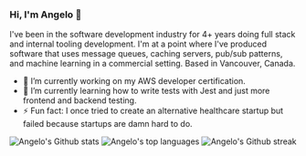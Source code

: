 ### Hi, I'm Angelo 👋

<!--
**noxolica/noxolica** is a ✨ _special_ ✨ repository because its `README.md` (this file) appears on your GitHub profile.

Here are some ideas to get you started:

- 🔭 I’m currently working on ...
- 🌱 I’m currently learning ...
- 👯 I’m looking to collaborate on ...
- 🤔 I’m looking for help with ...
- 💬 Ask me about ...
- 📫 How to reach me: ...
- 😄 Pronouns: ...
- ⚡ Fun fact: ...
-->

I've been in the software development industry for 4+ years doing full stack and internal tooling development. I'm at a point where I've produced software that uses message queues, caching servers, pub/sub patterns, and machine learning in a commercial setting. Based in Vancouver, Canada.

- 🔭 I’m currently working on my AWS developer certification.
- 🌱 I’m currently learning how to write tests with Jest and just more frontend and backend testing.
- ⚡ Fun fact: I once tried to create an alternative healthcare startup but failed because startups are damn hard to do.

![Angelo's Github stats](https://github-readme-stats.vercel.app/api?username=noxolica&show_icons=true&theme=radical)
![Angelo's top languages](https://github-readme-stats.vercel.app/api/top-langs/?username=noxolica&layout=compact&theme=radical)
![Angelo's Github streak](https://github-readme-streak-stats.herokuapp.com/?user=noxolica)

